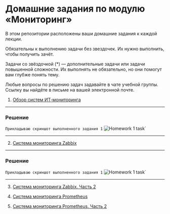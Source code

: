 # Домашние задания по модулю «Мониторинг»

В этом репозитории расположены ваши домашние задания к каждой лекции. 

Обязательны к выполнению задачи без звездочек. Их нужно выполнить, чтобы получить зачёт.

Задачи со звёздочкой (*) — дополнительные задачи или задачи повышенной сложности. Их выполнять не обязательно, но они помогут вам глубже понять тему.

Любые вопросы по решению задач задавайте в чате учебной группы. Ссылку вы найдёте в письме на вашей электронной почте.


1. [Обзор систем ИТ-мониторинга](hw-01.md)
---
### Решение

`Прикладываю скриншот выполненного задания 1`
![Homework 1 task](http://screenshot.alarislabs.com/2023_ib/image_20230813153514_f6a3b84c.png)`

---
2. [Система мониторинга Zabbix](hw-02.md)
---
### Решение

`Прикладываю скриншот выполненного задания 1`
![Homework 1 task](http://screenshot.alarislabs.com/ib2024/image_20230822232750_7abd67e4.png)`

---
3. [Система мониторинга Zabbix. Часть 2](hw-03.md)

4. [Система мониторинга Prometheus](hw-04.md)

5. [Система мониторинга Prometheus. Часть 2](hw-05.md)
